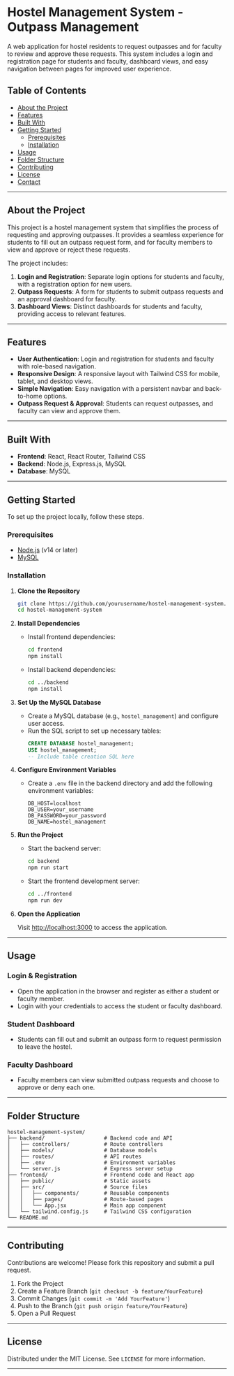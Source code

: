 # Hostel Management System - Outpass Management

A web application for hostel residents to request outpasses and for faculty to review and approve these requests. This system includes a login and registration page for students and faculty, dashboard views, and easy navigation between pages for improved user experience.

## Table of Contents
- [About the Project](#about-the-project)
- [Features](#features)
- [Built With](#built-with)
- [Getting Started](#getting-started)
  - [Prerequisites](#prerequisites)
  - [Installation](#installation)
- [Usage](#usage)
- [Folder Structure](#folder-structure)
- [Contributing](#contributing)
- [License](#license)
- [Contact](#contact)

---

## About the Project

This project is a hostel management system that simplifies the process of requesting and approving outpasses. It provides a seamless experience for students to fill out an outpass request form, and for faculty members to view and approve or reject these requests. 

The project includes:
1. **Login and Registration**: Separate login options for students and faculty, with a registration option for new users.
2. **Outpass Requests**: A form for students to submit outpass requests and an approval dashboard for faculty.
3. **Dashboard Views**: Distinct dashboards for students and faculty, providing access to relevant features.

---

## Features

- **User Authentication**: Login and registration for students and faculty with role-based navigation.
- **Responsive Design**: A responsive layout with Tailwind CSS for mobile, tablet, and desktop views.
- **Simple Navigation**: Easy navigation with a persistent navbar and back-to-home options.
- **Outpass Request & Approval**: Students can request outpasses, and faculty can view and approve them.

---

## Built With

- **Frontend**: React, React Router, Tailwind CSS
- **Backend**: Node.js, Express.js, MySQL
- **Database**: MySQL

---

## Getting Started

To set up the project locally, follow these steps.

### Prerequisites

- [Node.js](https://nodejs.org/en/download/) (v14 or later)
- [MySQL](https://www.mysql.com/downloads/)

### Installation

1. **Clone the Repository**
    ```bash
    git clone https://github.com/yourusername/hostel-management-system.git
    cd hostel-management-system
    ```

2. **Install Dependencies**

    - Install frontend dependencies:
      ```bash
      cd frontend
      npm install
      ```

    - Install backend dependencies:
      ```bash
      cd ../backend
      npm install
      ```

3. **Set Up the MySQL Database**

    - Create a MySQL database (e.g., `hostel_management`) and configure user access.
    - Run the SQL script to set up necessary tables:
      ```sql
      CREATE DATABASE hostel_management;
      USE hostel_management;
      -- Include table creation SQL here
      ```

4. **Configure Environment Variables**

    - Create a `.env` file in the backend directory and add the following environment variables:
      ```env
      DB_HOST=localhost
      DB_USER=your_username
      DB_PASSWORD=your_password
      DB_NAME=hostel_management
      ```

5. **Run the Project**

    - Start the backend server:
      ```bash
      cd backend
      npm run start
      ```

    - Start the frontend development server:
      ```bash
      cd ../frontend
      npm run dev
      ```

6. **Open the Application**

    Visit [http://localhost:3000](http://localhost:3000) to access the application.

---

## Usage

### Login & Registration

- Open the application in the browser and register as either a student or faculty member.
- Login with your credentials to access the student or faculty dashboard.

### Student Dashboard

- Students can fill out and submit an outpass form to request permission to leave the hostel.

### Faculty Dashboard

- Faculty members can view submitted outpass requests and choose to approve or deny each one.

---

## Folder Structure

```plaintext
hostel-management-system/
├── backend/                   # Backend code and API
│   ├── controllers/           # Route controllers
│   ├── models/                # Database models
│   ├── routes/                # API routes
│   ├── .env                   # Environment variables
│   └── server.js              # Express server setup
├── frontend/                  # Frontend code and React app
│   ├── public/                # Static assets
│   ├── src/                   # Source files
│   │   ├── components/        # Reusable components
│   │   ├── pages/             # Route-based pages
│   │   └── App.jsx            # Main app component
│   └── tailwind.config.js     # Tailwind CSS configuration
└── README.md
```

---

## Contributing

Contributions are welcome! Please fork this repository and submit a pull request.

1. Fork the Project
2. Create a Feature Branch (`git checkout -b feature/YourFeature`)
3. Commit Changes (`git commit -m 'Add YourFeature'`)
4. Push to the Branch (`git push origin feature/YourFeature`)
5. Open a Pull Request

---

## License

Distributed under the MIT License. See `LICENSE` for more information.

---

 
